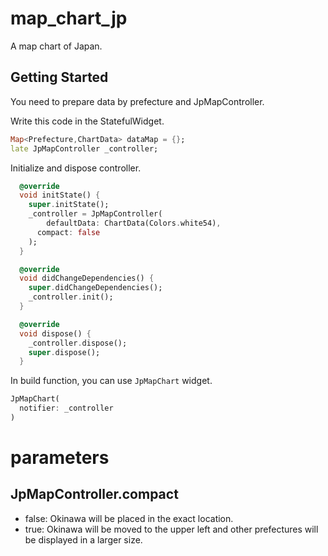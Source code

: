 # map_chart_jp

A map chart of Japan.

## Getting Started

You need to prepare data by prefecture and JpMapController.

Write this code in the StatefulWidget.

```dart
Map<Prefecture,ChartData> dataMap = {};
late JpMapController _controller;
```

Initialize and dispose controller.

```dart
  @override
  void initState() {
    super.initState();
    _controller = JpMapController(
        defaultData: ChartData(Colors.white54),
      compact: false
    );
  }

  @override
  void didChangeDependencies() {
    super.didChangeDependencies();
    _controller.init();
  }

  @override
  void dispose() {
    _controller.dispose();
    super.dispose();
  }
```

In build function, you can use `JpMapChart` widget.

```dart
JpMapChart(
  notifier: _controller
)
```

# parameters

## JpMapController.compact

- false: Okinawa will be placed in the exact location.
- true: Okinawa will be moved to the upper left and other prefectures will be displayed in a larger size.

